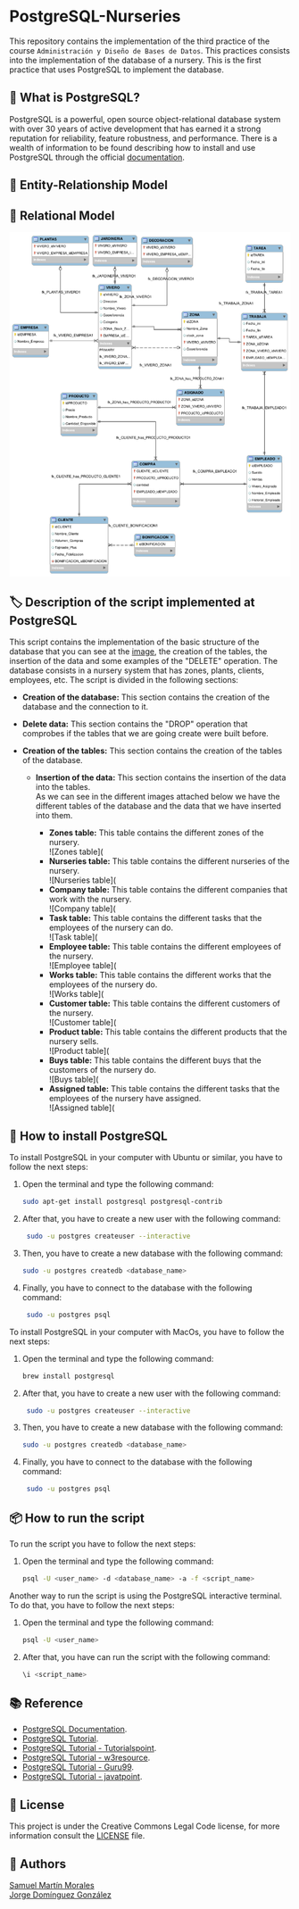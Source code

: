 # PostgreSQL-Nurseries
This repository contains the implementation of the third practice of the course `Administración y Diseño de Bases de Datos`. This practices consists into the implementation of the database of a nursery. This is the first practice that uses PostgreSQL to implement the database.

## 📝 What is PostgreSQL?

PostgreSQL is a powerful, open source object-relational database system with over 30 years of active development that has earned it a strong reputation for reliability, feature robustness, and performance. There is a wealth of information to be found describing how to install and use PostgreSQL through the official [documentation](https://www.postgresql.org/docs/).

## 📸 Entity-Relationship Model



## 📸 Relational Model

![Relational Model - Nurseries](https://github.com/Samuelmm15/PostgreSQL-Nurseries/blob/main/P3.png)

## 🏷️ Description of the script implemented at PostgreSQL

This script contains the implementation of the basic structure of the database that you can see at the [image](#relational-model), the creation of the tables, the insertion of the data and some examples of the "DELETE" operation. The database consists in a nursery system that has zones, plants, clients, employees, etc. The script is divided in the following sections:

- **Creation of the database:** This section contains the creation of the database and the connection to it.

- **Delete data:** This section contains the "DROP" operation that comprobes if the tables that we are going create were built before.

- **Creation of the tables:** This section contains the creation of the tables of the database.

  - **Insertion of the data:** This section contains the insertion of the data into the tables.\
    As we can see in the different images attached below we have the different tables of the database and the data that we have inserted into them.

    - **Zones table:** This table contains the different zones of the nursery.\
      ![Zones table](
    - **Nurseries table:** This table contains the different nurseries of the nursery.\
      ![Nurseries table](
    - **Company table:** This table contains the different companies that work with the nursery.\
      ![Company table](
    - **Task table:** This table contains the different tasks that the employees of the nursery can do.\
      ![Task table](
    - **Employee table:** This table contains the different employees of the nursery.\
      ![Employee table](
    - **Works table:** This table contains the different works that the employees of the nursery do.\
      ![Works table](
    - **Customer table:** This table contains the different customers of the nursery.\
      ![Customer table](
    - **Product table:** This table contains the different products that the nursery sells.\
      ![Product table](
    - **Buys table:** This table contains the different buys that the customers of the nursery do.\
      ![Buys table](
    - **Assigned table:** This table contains the different tasks that the employees of the nursery have assigned.\
      ![Assigned table]( 

## 🔨 How to install PostgreSQL

To install PostgreSQL in your computer with Ubuntu or similar, you have to follow the next steps:

1. Open the terminal and type the following command:

   ```bash
   sudo apt-get install postgresql postgresql-contrib
   ```

2. After that, you have to create a new user with the following command:

   ```bash
    sudo -u postgres createuser --interactive
    ```

3. Then, you have to create a new database with the following command:

   ```bash
   sudo -u postgres createdb <database_name>
   ```  

4. Finally, you have to connect to the database with the following command:

   ```bash
    sudo -u postgres psql
    ```

To install PostgreSQL in your computer with MacOs, you have to follow the next steps:

1. Open the terminal and type the following command:

   ```bash
   brew install postgresql
   ```

2. After that, you have to create a new user with the following command:

   ```bash
    sudo -u postgres createuser --interactive
    ```

3. Then, you have to create a new database with the following command:

   ```bash
   sudo -u postgres createdb <database_name>
   ```  

4. Finally, you have to connect to the database with the following command:

   ```bash
    sudo -u postgres psql
    ```

## 📦 How to run the script

To run the script you have to follow the next steps:

1. Open the terminal and type the following command:

   ```bash
   psql -U <user_name> -d <database_name> -a -f <script_name>
   ```

Another way to run the script is using the PostgreSQL interactive terminal. To do that, you have to follow the next steps:

1. Open the terminal and type the following command:

   ```bash
   psql -U <user_name>
   ```

2. After that, you have can run the script with the following command:

   ```bash
   \i <script_name>
   ```

## 📚 Reference

- [PostgreSQL Documentation](https://www.postgresql.org/docs/).
- [PostgreSQL Tutorial](https://www.postgresqltutorial.com/).
- [PostgreSQL Tutorial - Tutorialspoint](https://www.tutorialspoint.com/postgresql/index.htm).
- [PostgreSQL Tutorial - w3resource](https://www.w3resource.com/PostgreSQL/tutorial.php).
- [PostgreSQL Tutorial - Guru99](https://www.guru99.com/postgresql-tutorial.html).
- [PostgreSQL Tutorial - javatpoint](https://www.javatpoint.com/postgresql-tutorial).

## 📝 License

This project is under the Creative Commons Legal Code license, for more information consult the [LICENSE](./LICENSE) file.

## 📌 Authors
[Samuel Martín Morales](alu0101359526@ull.edu.es)\
[Jorge Domínguez González](alu0101330600@ull.edu.es)

